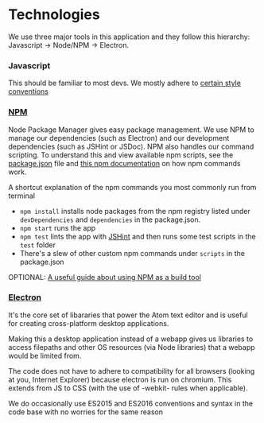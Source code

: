 # Technologies

We use three major tools in this application and they follow this hierarchy:
Javascript -> Node/NPM -> Electron. 

### Javascript

This should be familiar to most devs. We mostly adhere to [certain style
conventions](http://javascript.crockford.com/code.html)

### [NPM](https://www.npmjs.com/)

Node Package Manager gives easy package management.  We use NPM to manage our
dependencies (such as Electron) and our development dependencies (such as
JSHint or JSDoc). NPM also handles our command scripting. To understand this
and view available npm scripts, see the [package.json](../package.json) file
and [this npm documentation](https://docs.npmjs.com/misc/scripts) on how npm
commands work.

A shortcut explanation of the npm commands you most commonly run from terminal

* `npm install` installs node packages from the npm registry listed under
  `devDependencies` and `dependencies` in the package.json.
* `npm start` runs the app
* `npm test` lints the app with [JSHint](http://jshint.com/about/) and then
  runs some test scripts in the `test` folder
* There's a slew of other custom npm commands under `scripts` in the
  package.json

OPTIONAL: [A useful guide about using NPM as a build
tool](http://blog.keithcirkel.co.uk/how-to-use-npm-as-a-build-tool/)

### [Electron](http://electron.atom.io/)

It's the core set of libararies that power the Atom text editor and is useful
for creating cross-platform desktop applications. 

Making this a desktop application instead of a webapp gives us libraries to
access filepaths and other OS resources (via Node libraries) that a webapp
would be limited from. 

The code does not have to adhere to compatibility for all browsers (looking
at you, Internet Explorer) because electron is run on chromium. This extends
from JS to CSS (with the use of -webkit- rules when applicable).

We do occasionally use ES2015 and ES2016 conventions and syntax in the code
base with no worries for the same reason

